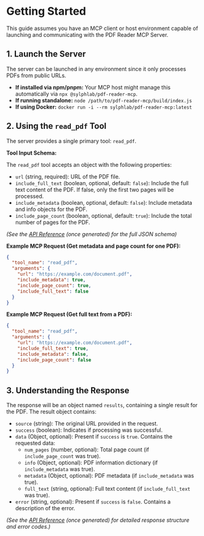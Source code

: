 # Getting Started

This guide assumes you have an MCP client or host environment capable of launching and communicating with the PDF Reader MCP Server.

## 1. Launch the Server

The server can be launched in any environment since it only processes PDFs from public URLs.

- **If installed via npm/pnpm:** Your MCP host might manage this automatically via `npx @sylphlab/pdf-reader-mcp`.
- **If running standalone:** `node /path/to/pdf-reader-mcp/build/index.js`
- **If using Docker:** `docker run -i --rm sylphlab/pdf-reader-mcp:latest`

## 2. Using the `read_pdf` Tool

The server provides a single primary tool: `read_pdf`.

**Tool Input Schema:**

The `read_pdf` tool accepts an object with the following properties:

- `url` (string, required): URL of the PDF file.
- `include_full_text` (boolean, optional, default: `false`): Include the full text content of the PDF. If false, only the first two pages will be processed.
- `include_metadata` (boolean, optional, default: `false`): Include metadata and info objects for the PDF.
- `include_page_count` (boolean, optional, default: `true`): Include the total number of pages for the PDF.

_(See the [API Reference](./api/) (once generated) for the full JSON schema)_

**Example MCP Request (Get metadata and page count for one PDF):**

```json
{
  "tool_name": "read_pdf",
  "arguments": {
    "url": "https://example.com/document.pdf",
    "include_metadata": true,
    "include_page_count": true,
    "include_full_text": false
  }
}
```

**Example MCP Request (Get full text from a PDF):**

```json
{
  "tool_name": "read_pdf",
  "arguments": {
    "url": "https://example.com/document.pdf",
    "include_full_text": true,
    "include_metadata": false,
    "include_page_count": false
  }
}
```

## 3. Understanding the Response

The response will be an object named `results`, containing a single result for the PDF. The result object contains:

- `source` (string): The original URL provided in the request.
- `success` (boolean): Indicates if processing was successful.
- `data` (Object, optional): Present if `success` is `true`. Contains the requested data:
  - `num_pages` (number, optional): Total page count (if `include_page_count` was true).
  - `info` (Object, optional): PDF information dictionary (if `include_metadata` was true).
  - `metadata` (Object, optional): PDF metadata (if `include_metadata` was true).
  - `full_text` (string, optional): Full text content (if `include_full_text` was true).
- `error` (string, optional): Present if `success` is `false`. Contains a description of the error.

_(See the [API Reference](./api/) (once generated) for detailed response structure and error codes.)_
